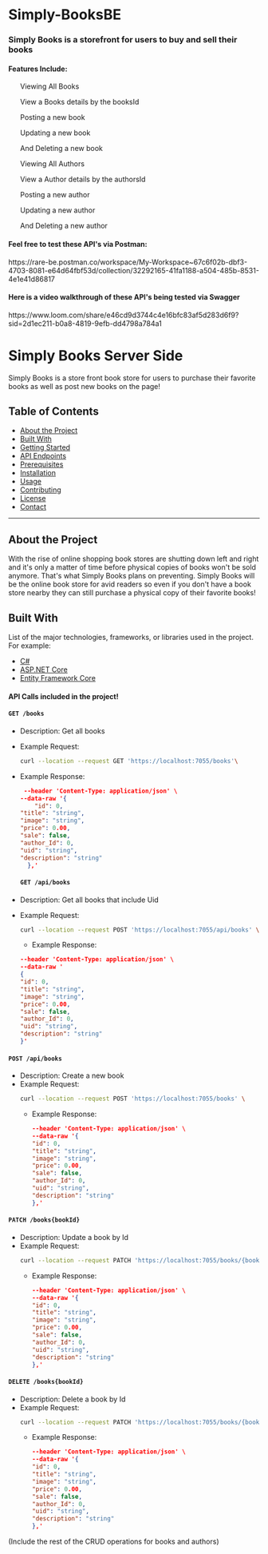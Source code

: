 # Simply-BooksBE

<h3>Simply Books is a storefront for users to buy and sell their books</h3>
<h4> Features Include:</h4>
<ul>Viewing All Books</ul>
<ul>View a Books details by the booksId</ul>
<ul>Posting a new book</ul>
<ul>Updating a new book</ul>
<ul>And Deleting a new book</ul>
<ul>Viewing All Authors</ul>
<ul>View a Author details by the authorsId</ul>
<ul>Posting a new author</ul>
<ul>Updating a new author</ul>
<ul>And Deleting a new author</ul>

<h4>Feel free to test these API's via Postman:</h4>
<link>https://rare-be.postman.co/workspace/My-Workspace~67c6f02b-dbf3-4703-8081-e64d64fbf53d/collection/32292165-41fa1188-a504-485b-8531-4e1e41d86817</link>

<h4>Here is a video walkthrough of these API's being tested via Swagger</h4>
<link>https://www.loom.com/share/e46cd9d3744c4e16bfc83af5d283d6f9?sid=2d1ec211-b0a8-4819-9efb-dd4798a784a1</link>

# Simply Books Server Side

Simply Books is a store front book store for users to purchase their favorite books as well as post new books on the page! 

## Table of Contents

- [About the Project](#about-the-project)
- [Built With](#built-with)
- [Getting Started](#getting-started)
- [API Endpoints](#api-endpoints)
- [Prerequisites](#prerequisites)
- [Installation](#installation)
- [Usage](#usage)
- [Contributing](#contributing)
- [License](#license)
- [Contact](#contact)

---

## About the Project

With the rise of online shopping book stores are shutting down left and right and it's only a matter of time before physical copies of books won't be sold anymore. That's what Simply Books plans on preventing. Simply Books will be the online book store for avid readers so even if you don't have a book store nearby they can still purchase a physical copy of their favorite books! 

## Built With

List of the major technologies, frameworks, or libraries used in the project. For example:
- [C#](https://docs.microsoft.com/en-us/dotnet/csharp/)
- [ASP.NET Core](https://docs.microsoft.com/en-us/aspnet/core/?view=aspnetcore-5.0)
- [Entity Framework Core](https://docs.microsoft.com/en-us/ef/core/)

#### API Calls included in the project!
  
#### `GET /books`
- Description: Get all books
- Example Request:
    ```bash
    curl --location --request GET 'https://localhost:7055/books'\
    ```
- Example Response:
    ```json
     --header 'Content-Type: application/json' \
    --data-raw '{
        "id": 0,
    "title": "string",
    "image": "string",
    "price": 0.00,
    "sale": false,
    "author_Id": 0,
    "uid": "string",
    "description": "string"
      },'
    
    ```
    
    #### `GET /api/books`
- Description: Get all books that include Uid
- Example Request:
    ```bash
    curl --location --request POST 'https://localhost:7055/api/books' \
    ```
    - Example Response:
    ```json
    --header 'Content-Type: application/json' \
    --data-raw '
    {
    "id": 0,
    "title": "string",
    "image": "string",
    "price": 0.00,
    "sale": false,
    "author_Id": 0,
    "uid": "string",
    "description": "string"
    }'
    ```

#### `POST /api/books`
- Description: Create a new book
- Example Request:
    ```bash
    curl --location --request POST 'https://localhost:7055/books' \
    ```
  - Example Response:
    ```json
    --header 'Content-Type: application/json' \
    --data-raw '{
    "id": 0,
    "title": "string",
    "image": "string",
    "price": 0.00,
    "sale": false,
    "author_Id": 0,
    "uid": "string",
    "description": "string"
    },'
    ```
#### `PATCH /books{bookId}`
- Description: Update a book by Id
- Example Request:
    ```bash
    curl --location --request PATCH 'https://localhost:7055/books/{bookId}' \
    ```
  - Example Response:
    ```json
    --header 'Content-Type: application/json' \
    --data-raw '{
    "id": 0,
    "title": "string",
    "image": "string",
    "price": 0.00,
    "sale": false,
    "author_Id": 0,
    "uid": "string",
    "description": "string"
    },'
    ```
#### `DELETE /books{bookId}`
- Description: Delete a book by Id
- Example Request:
    ```bash
    curl --location --request PATCH 'https://localhost:7055/books/{bookId}' \
    ```
  - Example Response:
    ```json
    --header 'Content-Type: application/json' \
    --data-raw '{
    "id": 0,
    "title": "string",
    "image": "string",
    "price": 0.00,
    "sale": false,
    "author_Id": 0,
    "uid": "string",
    "description": "string"
    },'
    ```
(Include the rest of the CRUD operations for books and authors)
